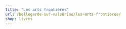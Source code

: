 ```yaml
---
title: "Les arts frontières"
url: /bellegarde-sur-valserine/les-arts-frontieres/
shop: livres
---
```

